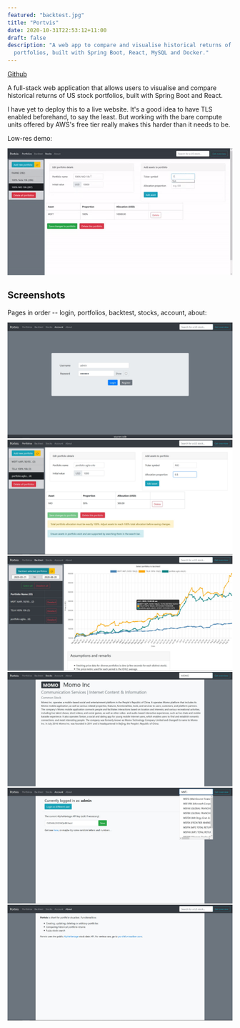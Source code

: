 ```yaml
---
featured: "backtest.jpg"
title: "Portvis"
date: 2020-10-31T22:53:12+11:00
draft: false
description: "A web app to compare and visualise historical returns of US stock
  portfolios, built with Spring Boot, React, MySQL and Docker."
---
```


[Github](https://github.com/jonjau/portvis)

A full-stack web application that allows users to visualise and compare
historical returns of US stock portfolios, built with Spring Boot and React.

I have yet to deploy this to a live website. It's a good idea to have TLS
enabled beforehand, to say the least. But working with the bare compute units
offered by AWS's free tier really makes this harder than it needs to be.

Low-res demo:

![Demo GIF of main functionality](demo.gif)

## Screenshots

Pages in order -- login, portfolios, backtest, stocks, account, about:

![Screenshot of login page](login.jpg)
![Screenshot of portfolios page](portfolios.jpg)
![Screenshot of backtest page](backtest.jpg)
![Screenshot of stocks page](stocks.jpg)
![Screenshot of account page](account.jpg)
![Screenshot of about page](about.jpg)
